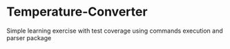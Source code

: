 # Temperature-Converter
Simple learning exercise with test coverage using commands execution and parser package 
